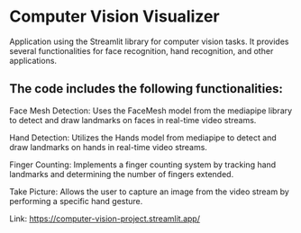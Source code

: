 # Computer Vision Visualizer
Application using the Streamlit library for computer vision tasks. It provides several functionalities for face recognition, hand recognition, and other applications.

## The code includes the following functionalities:

Face Mesh Detection: Uses the FaceMesh model from the mediapipe library to detect and draw landmarks on faces in real-time video streams.

Hand Detection: Utilizes the Hands model from mediapipe to detect and draw landmarks on hands in real-time video streams.

Finger Counting: Implements a finger counting system by tracking hand landmarks and determining the number of fingers extended.

Take Picture: Allows the user to capture an image from the video stream by performing a specific hand gesture.

Link: https://computer-vision-project.streamlit.app/

